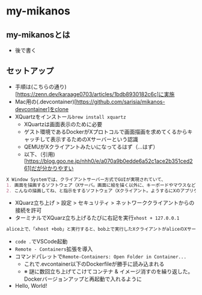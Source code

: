 # my-mikanos
## my-mikanosとは
- 後で書く
## セットアップ
- 手順は(こちらの通り)[https://zenn.dev/karaage0703/articles/1bdb8930182c6c]に実施
- Mac用の(.devcontainer)[https://github.com/sarisia/mikanos-devcontainer]をclone
- XQuartzをインストール`brew install xquartz`
    - XQuartzは画面表示のために必要
    - ゲスト環境であるDockerがXプロトコルで画面描画を求めてくるからキャッチして表示するためのXサーバーという認識
    - QEMUがXクライアントみたいになってるはず（...はず）
    - 以下、（引用)[https://blog.goo.ne.jp/nhh0/e/a070a9b0edde6a52c1ace2b351ced261]だが分かりやすい
```foo.md
X Window Systemでは、クライアントサーバー方式でGUIが実現されていて、
1. 画面を描画するソフトウェア（Xサーバ。画面に絵を描く以外に、キーボードやマウスなどの入力デバイスの面倒も見る）
2. こんなの描画してね、と指示をするソフトウェア（Xクライアント。ようするにXのアプリケーション。xtermとかfirefoxとか全部そう）
```
- XQuarz立ち上げ > 設定 > セキュリティ > ネットワーククライアントからの接続を許可
- ターミナルでXQuarz立ち上げるたびに右記を実行`xhost + 127.0.0.1`
```foo.md
alice上で、「xhost +bob」と実行すると、bob上で実行したXクライアントがaliceのXサーバに接続できるようになります
```
- `code .`でVSCode起動
- `Remote - Containers`拡張を導入
- コマンドパレットで`Remote-Containers: Open Folder in Container...`
    - これで.evcontainer以下のDockerfileが勝手に読み込まれる
    - ※ 謎に数回立ち上げてこけてコンテナ & イメージ消すのを繰り返した。Dockerバージョンアップと再起動で入れるように
- Hello, World!

